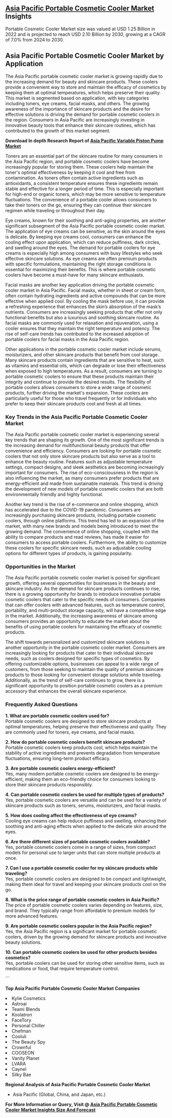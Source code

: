 <h2><a href="https://www.verifiedmarketreports.com/download-sample/?rid=353478&amp;utm_source=Github-Feb&amp;utm_medium=219" target="_blank">Asia Pacific Portable Cosmetic Cooler Market</a> Insights</h2><p>Portable Cosmetic Cooler Market size was valued at USD 1.25 Billion in 2022 and is projected to reach USD 2.10 Billion by 2030, growing at a CAGR of 7.0% from 2024 to 2030.</p><p><h2>Asia Pacific Portable Cosmetic Cooler Market by Application</h2> <p>The Asia Pacific portable cosmetic cooler market is growing rapidly due to the increasing demand for beauty and skincare products. These coolers provide a convenient way to store and maintain the efficacy of cosmetics by keeping them at optimal temperatures, which helps preserve their quality. This market is segmented based on application, with key categories including toners, eye creams, facial masks, and others. The growing awareness of the importance of skincare products and the desire for effective solutions is driving the demand for portable cosmetic coolers in the region. Consumers in Asia Pacific are increasingly investing in innovative beauty tools that enhance their skincare routines, which has contributed to the growth of this market segment. <p><strong>Download In depth Research Report of <a href="https://www.verifiedmarketreports.com/download-sample/?rid=236118&amp;utm_source=Pulse-Dec&amp;utm_medium=219" target="_blank">Asia Pacific Variable Piston Pump Market</a></strong></p> <p>Toners are an essential part of the skincare routine for many consumers in the Asia Pacific region, and portable cosmetic coolers have become increasingly popular for storing them. These coolers help maintain the toner's optimal effectiveness by keeping it cool and free from contamination. As toners often contain active ingredients such as antioxidants, a consistent temperature ensures these ingredients remain stable and effective for a longer period of time. This is especially important for high-end or organic toners, which may be more sensitive to temperature fluctuations. The convenience of a portable cooler allows consumers to take their toners on the go, ensuring they can continue their skincare regimen while traveling or throughout their day. <p>Eye creams, known for their soothing and anti-aging properties, are another significant subsegment of the Asia Pacific portable cosmetic cooler market. The application of eye creams can be sensitive, as the skin around the eyes is delicate. By keeping eye creams cool, consumers can enhance the cooling effect upon application, which can reduce puffiness, dark circles, and swelling around the eyes. The demand for portable coolers for eye creams is especially high among consumers with busy lifestyles who seek effective skincare solutions. As eye creams are often premium products with specific formulations, maintaining the right storage conditions is essential for maximizing their benefits. This is where portable cosmetic coolers have become a must-have for many skincare enthusiasts. <p>Facial masks are another key application driving the portable cosmetic cooler market in Asia Pacific. Facial masks, whether in sheet or cream form, often contain hydrating ingredients and active compounds that can be more effective when applied cool. By cooling the mask before use, it can provide a refreshing experience that enhances the skin’s absorption of the mask’s nutrients. Consumers are increasingly seeking products that offer not only functional benefits but also a luxurious and soothing skincare routine. As facial masks are commonly used for relaxation and rejuvenation, using a cooler ensures that they maintain the right temperature and potency. The rise of self-care trends has contributed to the increased adoption of portable coolers for facial masks in the Asia Pacific region. <p>Other applications in the portable cosmetic cooler market include serums, moisturizers, and other skincare products that benefit from cool storage. Many skincare products contain ingredients that are sensitive to heat, such as vitamins and essential oils, which can degrade or lose their effectiveness when exposed to high temperatures. As a result, consumers are turning to portable cosmetic coolers to ensure that these products maintain their integrity and continue to provide the desired results. The flexibility of portable coolers allows consumers to store a wide range of cosmetic products, further driving the market's expansion. These coolers are particularly useful for those who travel frequently or for individuals who prefer to keep their skincare products cool and fresh at all times. <h3>Key Trends in the Asia Pacific Portable Cosmetic Cooler Market</h3> <p>The Asia Pacific portable cosmetic cooler market is experiencing several key trends that are shaping its growth. One of the most significant trends is the increasing demand for multifunctional beauty products that offer convenience and efficiency. Consumers are looking for portable cosmetic coolers that not only store skincare products but also serve as a tool to enhance the beauty routine. Features such as adjustable temperature settings, compact designs, and sleek aesthetics are becoming increasingly important for consumers. The rise of eco-consciousness in the region is also influencing the market, as many consumers prefer products that are energy-efficient and made from sustainable materials. This trend is driving the development of new models of portable cosmetic coolers that are both environmentally friendly and highly functional. <p>Another key trend is the rise of e-commerce and online shopping, which has accelerated due to the COVID-19 pandemic. Consumers are increasingly purchasing skincare products, including portable cosmetic coolers, through online platforms. This trend has led to an expansion of the market, with many new brands and models being introduced to meet the growing demand. The convenience of online shopping, coupled with the ability to compare products and read reviews, has made it easier for consumers to access portable coolers. Furthermore, the ability to customize these coolers for specific skincare needs, such as adjustable cooling options for different types of products, is gaining popularity. <h3>Opportunities in the Market</h3> <p>The Asia Pacific portable cosmetic cooler market is poised for significant growth, offering several opportunities for businesses in the beauty and skincare industry. As the demand for skincare products continues to rise, there is a growing opportunity for brands to introduce innovative portable cosmetic coolers that cater to the specific needs of consumers. Companies that can offer coolers with advanced features, such as temperature control, portability, and multi-product storage capacity, will have a competitive edge in the market. Additionally, the increasing awareness of skincare among consumers provides an opportunity to educate the market about the benefits of using portable coolers for maintaining the efficacy of cosmetic products. <p>The shift towards personalized and customized skincare solutions is another opportunity in the portable cosmetic cooler market. Consumers are increasingly looking for products that cater to their individual skincare needs, such as coolers designed for specific types of cosmetics. By offering customizable options, businesses can appeal to a wide range of customers, from those seeking to maintain the quality of premium skincare products to those looking for convenient storage solutions while traveling. Additionally, as the trend of self-care continues to grow, there is a significant opportunity to position portable cosmetic coolers as a premium accessory that enhances the overall skincare experience. <h3>Frequently Asked Questions</h3> <p><b>1. What are portable cosmetic coolers used for?</b><br>Portable cosmetic coolers are designed to store skincare products at optimal temperatures, helping preserve their effectiveness and quality. They are commonly used for toners, eye creams, and facial masks.</p> <p><b>2. How do portable cosmetic coolers benefit skincare products?</b><br>Portable cosmetic coolers keep products cool, which helps maintain the stability of active ingredients and prevents degradation from temperature fluctuations, ensuring long-term product efficacy.</p> <p><b>3. Are portable cosmetic coolers energy-efficient?</b><br>Yes, many modern portable cosmetic coolers are designed to be energy-efficient, making them an eco-friendly choice for consumers looking to store their skincare products responsibly.</p> <p><b>4. Can portable cosmetic coolers be used for multiple types of products?</b><br>Yes, portable cosmetic coolers are versatile and can be used for a variety of skincare products such as toners, serums, moisturizers, and facial masks.</p> <p><b>5. How does cooling affect the effectiveness of eye creams?</b><br>Cooling eye creams can help reduce puffiness and swelling, enhancing their soothing and anti-aging effects when applied to the delicate skin around the eyes.</p> <p><b>6. Are there different sizes of portable cosmetic coolers available?</b><br>Yes, portable cosmetic coolers come in a range of sizes, from compact models for personal use to larger units that can store multiple products at once.</p> <p><b>7. Can I use a portable cosmetic cooler for my skincare products while traveling?</b><br>Yes, portable cosmetic coolers are designed to be compact and lightweight, making them ideal for travel and keeping your skincare products cool on the go.</p> <p><b>8. What is the price range of portable cosmetic coolers in Asia Pacific?</b><br>The price of portable cosmetic coolers varies depending on features, size, and brand. They typically range from affordable to premium models for more advanced features.</p> <p><b>9. Are portable cosmetic coolers popular in the Asia Pacific region?</b><br>Yes, the Asia Pacific region is a significant market for portable cosmetic coolers, driven by the growing demand for skincare products and innovative beauty solutions.</p> <p><b>10. Can portable cosmetic coolers be used for other products besides cosmetics?</b><br>Yes, portable coolers can be used for storing other sensitive items, such as medications or food, that require temperature control.</p> ```</p><p><strong>Top Asia Pacific Portable Cosmetic Cooler Market Companies</strong></p><div data-test-id=""><p><li>Kylie Cosmetics</li><li> Astroai</li><li> Teami Blends</li><li> Koolatron</li><li> FaceTory</li><li> Personal Chiller</li><li> Chefman</li><li> Cooluli</li><li> The Beauty Spy</li><li> Crownful</li><li> COOSEON</li><li> Vanity Planet</li><li> LVARA</li><li> Caynel</li><li> Silky Bae</li></p><div><strong>Regional Analysis of&nbsp;Asia Pacific Portable Cosmetic Cooler Market</strong></div><ul><li dir="ltr"><p dir="ltr">Asia Pacific (Global, China, and Japan, etc.)</p></li></ul><p><strong>For More Information or Query, Visit @&nbsp;</strong><strong><a href="https://www.verifiedmarketreports.com/product/portable-cosmetic-cooler-market/?utm_source=Github-Feb&amp;utm_medium=219" target="_blank">Asia Pacific Portable Cosmetic Cooler Market Insights Size And Forecast</a></strong></p></div><h2>&nbsp;</h2><div data-test-id="">&nbsp;</div>
